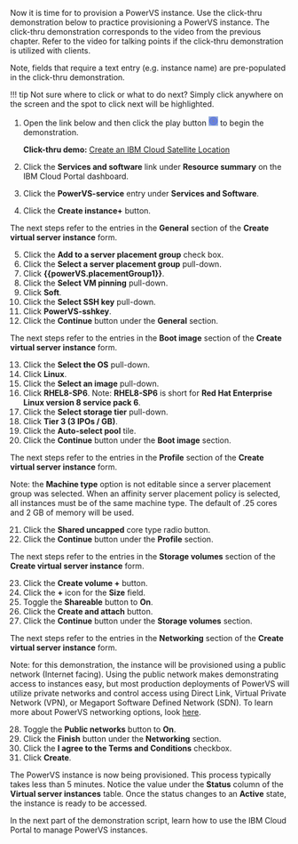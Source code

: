 Now it is time for to provision a PowerVS instance. Use the click-thru demonstration below to practice provisioning a PowerVS instance. The click-thru demonstration corresponds to the video from the previous chapter. Refer to the video for talking points if the click-thru demonstration is utilized with clients.

Note, fields that require a text entry (e.g. instance name) are pre-populated in the click-thru demonstration.

!!! tip
    Not sure where to click or what to do next? Simply click anywhere on the screen and the spot to click next will be highlighted.

1. Open the link below and then click the play button ![](_attachments/ClickThruPlayButton.png) to begin the demonstration.

    **Click-thru demo:** <a href="https://ibm.github.io/SalesEnablement-Satellite-L3-Sales/includes/SatLocationCreation/index.html" target ="_blank">Create an IBM Cloud Satellite Location</a>

2. Click the **Services and software** link under **Resource summary** on the IBM Cloud Portal dashboard.
3. Click the **PowerVS-service** entry under **Services and Software**.
4. Click the **Create instance+** button.

The next steps refer to the entries in the **General** section of the **Create virtual server instance** form.

5. Click the **Add to a server placement group** check box.
6. Click the **Select a server placement group** pull-down.
7. Click **{{powerVS.placementGroup1}}**.
8. Click the **Select VM pinning** pull-down.
9. Click **Soft**.
10. Click the **Select SSH key** pull-down.
11. Click **PowerVS-sshkey**.
12. Click the **Continue** button under the **General** section.

The next steps refer to the entries in the **Boot image** section of the **Create virtual server instance** form.

13. Click the **Select the OS** pull-down.
14. Click **Linux**.
15. Click the **Select an image** pull-down.
16. Click **RHEL8-SP6**. Note: **RHEL8-SP6** is short for **Red Hat Enterprise Linux version 8 service pack 6**.
17. Click the **Select storage tier** pull-down.
18. Click **Tier 3 (3 IPOs / GB)**.
19. Click the **Auto-select pool** tile.
20. Click the **Continue** button under the **Boot image** section.

The next steps refer to the entries in the **Profile** section of the **Create virtual server instance** form.

Note: the **Machine type** option is not editable since a server placement group was selected. When an affinity server placement policy is selected, all instances must be of the same machine type. The default of .25 cores and 2 GB of memory will be used.

21. Click the **Shared uncapped** core type radio button.
22. Click the **Continue** button under the **Profile** section.

The next steps refer to the entries in the **Storage volumes** section of the **Create virtual server instance** form.

23. Click the **Create volume +** button.
24. Click the **+** icon for the **Size** field.
25. Toggle the **Shareable** button to **On**.
26. Click the **Create and attach** button.
27. Click the **Continue** button under the **Storage volumes** section.

The next steps refer to the entries in the **Networking** section of the **Create virtual server instance** form.

Note: for this demonstration, the instance will be provisioned using a public network (Internet facing). Using the public network makes demonstrating access to instances easy, but most production deployments of PowerVS will utilize private networks and control access using Direct Link, Virtual Private Network (VPN), or Megaport Software Defined Network (SDN). To learn more about PowerVS networking options, look <a href="https://cloud.ibm.com/docs/power-iaas?topic=power-iaas-network-architecture-diagrams" target="_blank"> here</a>.

28. Toggle the **Public networks** button to **On**.
29. Click the **Finish** button under the **Networking** section.
30. Click the **I agree to the Terms and Conditions** checkbox.
31. Click **Create**.

The PowerVS instance is now being provisioned. This process typically takes less than 5 minutes. Notice the value under the **Status** column of the **Virtual server instances** table. Once the status changes to an **Active** state, the instance is ready to be accessed.

In the next part of the demonstration script, learn how to use the IBM Cloud Portal to manage PowerVS instances.
